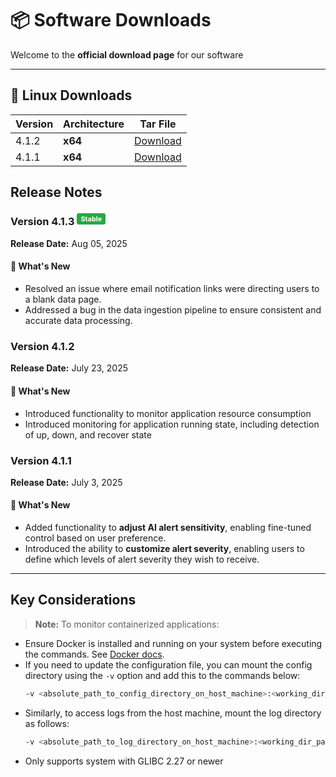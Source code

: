 # 📦 Software Downloads

Welcome to the **official download page** for our software

---

## 🐧 Linux Downloads
| Version | Architecture | Tar File                                                                                       |
| ------- | ------------ | ---------------------------------------------------------------------------------------------- |
| 4.1.2   | **x64**      | [Download](https://maicdn.micro.ai/MicroAI_AM_Agent/MicroAI_AM_agent_4.1.2-linux-amd64.tar.gz) |
| 4.1.1   | **x64**      | [Download](https://maicdn.micro.ai/MicroAI_AM_Agent/MicroAI_AM_agent_4.1.1-linux-amd64.tar.gz) |

## Release Notes

### Version 4.1.3 <sup><span style="background-color:#28a745;color:white;padding:2px 6px;border-radius:3px;font-size:0.8em;">Stable</span> </sup>  
**Release Date:** Aug 05, 2025  

#### 🚀 What's New
- Resolved an issue where email notification links were directing users to a blank data page.
- Addressed a bug in the data ingestion pipeline to ensure consistent and accurate data processing.

### Version 4.1.2   
**Release Date:** July 23, 2025  

#### 🚀 What's New
- Introduced functionality to monitor application resource consumption
- Introduced monitoring for application running state, including detection of up, down, and recover state

### Version 4.1.1 
**Release Date:** July 3, 2025  

#### 🚀 What's New
- Added functionality to **adjust AI alert sensitivity**, enabling fine-tuned control based on user preference.  
- Introduced the ability to **customize alert severity**, enabling users to define which levels of alert severity they wish to receive.

---

## Key Considerations

> **Note:** To monitor containerized applications:
> 
- Ensure Docker is installed and running on your system before executing the commands. See [Docker docs](https://docs.docker.com/engine/install/).
- If you need to update the configuration file, you can mount the config directory using the `-v` option and add this to the commands below:  
  ```bash
  -v <absolute_path_to_config_directory_on_host_machine>:<working_dir_path>/MicroAI_AM_agent/config
  ```
- Similarly, to access logs from the host machine, mount the log directory as follows:  
  ```bash
  -v <absolute_path_to_log_directory_on_host_machine>:<working_dir_path>/MicroAI_AM_agent/data/logs
  ```
- Only supports system with GLIBC 2.27 or newer
